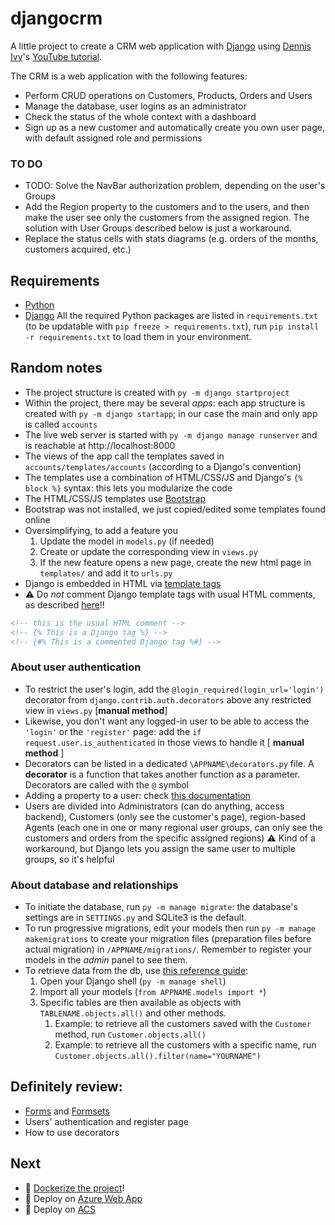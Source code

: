 # djangocrm
A little project to create a CRM web application with [Django](https://www.djangoproject.com/) using [Dennis Ivy](https://github.com/divanov11)'s [YouTube tutorial](https://youtube.com/playlist?list=PL-51WBLyFTg2vW-_6XBoUpE7vpmoR3ztO).

The CRM is a web application with the following features:
* Perform CRUD operations on Customers, Products, Orders and Users
* Manage the database, user logins as an administrator
* Check the status of the whole context with a dashboard
* Sign up as a new customer and automatically create you own user page, with default assigned role and permissions 

### TO DO
* TODO: Solve the NavBar authorization problem, depending on the user's Groups
* Add the Region property to the customers and to the users, and then make the user see only the customers from the assigned region. The solution with User Groups described below is just a workaround.
* Replace the status cells with stats diagrams (e.g. orders of the months, customers acquired, etc.)

## Requirements
* [Python](https://www.python.org/downloads/)
* [Django](https://www.djangoproject.com/download/)
All the required Python packages are listed in `requirements.txt` (to be updatable with `pip freeze > requirements.txt`), run `pip install -r requirements.txt` to load them in your environment.

## Random notes
* The project structure is created with `py -m django startproject`
* Within the project, there may be several *apps*: each app structure is created with `py -m django startapp`; in our case the main and only app is called `accounts`
* The live web server is started with `py -m django manage runserver` and is reachable at http://localhost:8000
* The views of the app call the templates saved in `accounts/templates/accounts` (according to a Django's convention)
* The templates use a combination of HTML/CSS/JS and Django's `{% block %}` syntax: this lets you modularize the code
* The HTML/CSS/JS templates use [Bootstrap](https://getbootstrap.com/docs/5.1/getting-started/introduction/)
* Bootstrap was not installed, we just copied/edited some templates found online
* Oversimplifying, to add a feature you
  1) Update the model in `models.py` (if needed)
  2) Create or update the corresponding view in `views.py`
  3) If the new feature opens a new page, create the new html page in `templates/` and add it to `urls.py`
* Django is embedded in HTML via [template tags](https://docs.djangoproject.com/en/3.2/ref/templates/builtins/)
* :warning: Do _not_ comment Django template tags with usual HTML comments, as described [here](https://stackoverflow.com/questions/62793267/reverse-for-create-order-with-no-arguments-not-found)!! 
```html
<!-- this is the usual HTML comment -->
<!-- {% This is a Django tag %} -->
<!-- {#% This is a commented Django tag %#} -->
```

### About user authentication
<!-- Test credentials: `*`,`T1234Edo!`-->
<!-- admin credentials: `Admin1234!` -->
* To restrict the user's login, add the `@login_required(login_url='login')` decorator from `django.contrib.auth.decorators` above any restricted view in `views.py` [**manual method**]
* Likewise, you don't want any logged-in user to be able to access the `'login'` or the `'register'` page: add the `if request.user.is_authenticated` in those views to handle it [ **manual method** ]
* Decorators can be listed in a dedicated `\APPNAME\decorators.py` file. A **decorator** is a function that takes another function as a parameter. Decorators are called with the `@` symbol
* Adding a property to a user: check [this documentation](https://docs.djangoproject.com/en/dev/topics/auth/customizing/#extending-the-existing-user-model)
* Users are divided into Administrators (can do anything, access backend), Customers (only see the customer's page), region-based Agents (each one in one or many regional user groups, can only see the customers and orders from the specific assigned regions) :warning: Kind of a workaround, but Django lets you assign the same user to multiple groups, so it's helpful

### About database and relationships
* To initiate the database, run `py -m manage migrate`: the database's settings are in `SETTINGS.py` and SQLite3 is the default.
* To run progressive migrations, edit your models then run `py -m manage makemigrations` to create your migration files (preparation files before actual migration) in `/APPNAME/migrations/`. Remember to register your models in the _admin_ panel to see them.
* To retrieve data from the db, use [this reference guide](https://docs.djangoproject.com/en/2.2/ref/models/querysets):
  1) Open your Django shell (`py -m manage shell`)
  2) Import all your models (`from APPNAME.models import *`)
  3) Specific tables are then available as objects with `TABLENAME.objects.all()` and other methods. 
     1) Example: to retrieve all the customers saved with the `Customer` method, run `Customer.objects.all()`
     2) Example: to retrieve all the customers with a specific name, run `Customer.objects.all().filter(name="YOURNAME")`

## **Definitely** review:
* [Forms](https://docs.djangoproject.com/en/3.2/topics/forms/) and [Formsets](https://docs.djangoproject.com/en/3.2/topics/forms/formsets/)
* Users' authentication and register page
* How to use decorators

## Next
* :whale: [Dockerize the project](https://docs.docker.com/samples/django/)!
* :ocean: Deploy on [Azure Web App](https://docs.microsoft.com/en-us/azure/app-service/tutorial-python-postgresql-app?tabs=bash%2Cclone&pivots=postgres-single-server) 
* :toolbox: Deploy on [ACS](https://docs.microsoft.com/en-us/azure/container-instances/container-instances-using-azure-container-registry)
